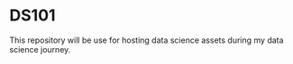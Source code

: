 # DS101
This repository will be use for hosting data science assets during my data science journey. 
